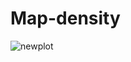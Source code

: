# Map-density

![newplot](https://github.com/user-attachments/assets/790188a1-ff71-40f1-9ee5-8fc74a0a7506)
